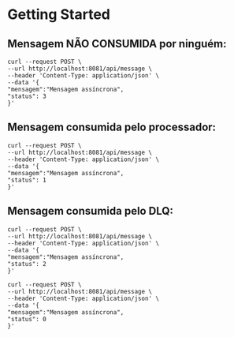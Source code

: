 # Getting Started

## Mensagem NÃO CONSUMIDA por ninguém:
```
curl --request POST \
--url http://localhost:8081/api/message \
--header 'Content-Type: application/json' \
--data '{
"mensagem":"Mensagem assíncrona",
"status": 3
}'
```

## Mensagem consumida pelo processador:
```
curl --request POST \
--url http://localhost:8081/api/message \
--header 'Content-Type: application/json' \
--data '{
"mensagem":"Mensagem assíncrona",
"status": 1
}'
```

## Mensagem consumida pelo DLQ:
```
curl --request POST \
--url http://localhost:8081/api/message \
--header 'Content-Type: application/json' \
--data '{
"mensagem":"Mensagem assíncrona",
"status": 2
}'
```

```
curl --request POST \
--url http://localhost:8081/api/message \
--header 'Content-Type: application/json' \
--data '{
"mensagem":"Mensagem assíncrona",
"status": 0
}'
```